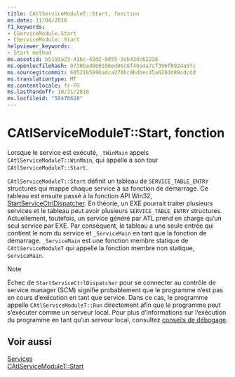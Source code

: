 ```yaml
---
title: CAtlServiceModuleT::Start, fonction
ms.date: 11/04/2016
f1_keywords:
- CServiceModule.Start
- CServiceModule::Start
helpviewer_keywords:
- Start method
ms.assetid: b5193a23-41bc-42d2-8d55-3eb43dc62238
ms.openlocfilehash: 0730bad600190ed06c6f40a4a7cf396f0924a5fc
ms.sourcegitcommit: 6052185696adca270bc9bdbec45a626dd89cdcdd
ms.translationtype: MT
ms.contentlocale: fr-FR
ms.lasthandoff: 10/31/2018
ms.locfileid: "50476628"
---
```

# <a name="catlservicemoduletstart-function"></a>CAtlServiceModuleT::Start, fonction

Lorsque le service est exécuté, `_tWinMain` appels `CAtlServiceModuleT::WinMain`, qui appelle à son tour `CAtlServiceModuleT::Start`.

`CAtlServiceModuleT::Start` définit un tableau de `SERVICE_TABLE_ENTRY` structures qui mappe chaque service à sa fonction de démarrage. Ce tableau est ensuite passé à la fonction API Win32, [StartServiceCtrlDispatcher](/windows/desktop/api/winsvc/nf-winsvc-startservicectrldispatchera). En théorie, un EXE pourrait traiter plusieurs services et le tableau peut avoir plusieurs `SERVICE_TABLE_ENTRY` structures. Actuellement, toutefois, un service généré par ATL prend en charge qu’un seul service par EXE. Par conséquent, le tableau a une seule entrée qui contient le nom du service et `_ServiceMain` en tant que la fonction de démarrage. `_ServiceMain` est une fonction membre statique de `CAtlServiceModuleT` qui appelle la fonction membre non statique, `ServiceMain`.

> [!NOTE]
>  Échec de `StartServiceCtrlDispatcher` pour se connecter au contrôle de service manager (SCM) signifie probablement que le programme n’est pas en cours d’exécution en tant que service. Dans ce cas, le programme appelle `CAtlServiceModuleT::Run` directement afin que le programme peut s’exécuter comme un serveur local. Pour plus d’informations sur l’exécution du programme en tant qu’un serveur local, consultez [conseils de débogage](../atl/debugging-tips.md).

## <a name="see-also"></a>Voir aussi

[Services](../atl/atl-services.md)<br/>
[CAtlServiceModuleT::Start](../atl/reference/catlservicemodulet-class.md#start)

